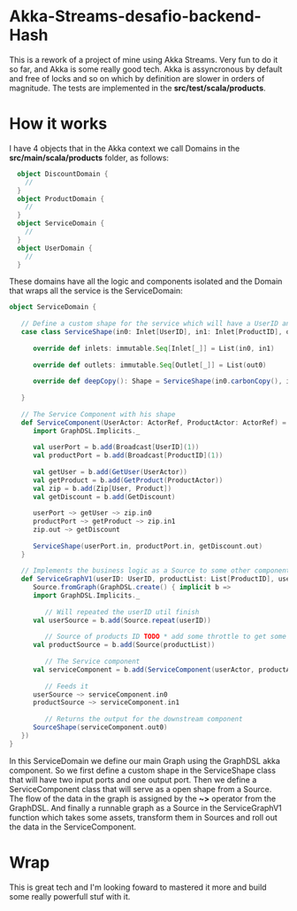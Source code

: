 # Akka-Streams-desafio-backend-Hash

This is a rework of a project of mine using Akka Streams. Very fun to do it so far, and Akka is some really good tech. Akka is assyncronous by default and free of locks and so on which by definition are slower in orders of magnitude. The tests are implemented in  the __src/test/scala/products__.

# How it works

I have 4 objects that in the Akka context we call Domains in the __src/main/scala/products__ folder, as follows:

```Scala
  object DiscountDomain {
    // 
  }
  object ProductDomain {
    //
  }
  object ServiceDomain {
    //
  }
  object UserDomain {
    //
  }
```

These domains have all the logic and components isolated and the Domain that wraps all the service is the ServiceDomain:

```Scala
object ServiceDomain {
   
   // Define a custom shape for the service which will have a UserID and ProductID as Input
   case class ServiceShape(in0: Inlet[UserID], in1: Inlet[ProductID], out0: Outlet[Product]) extends Shape {
      
      override def inlets: immutable.Seq[Inlet[_]] = List(in0, in1)
      
      override def outlets: immutable.Seq[Outlet[_]] = List(out0)
      
      override def deepCopy(): Shape = ServiceShape(in0.carbonCopy(), in1.carbonCopy(), out0.carbonCopy())
      
   }
   
   // The Service Component with his shape
   def ServiceComponent(UserActor: ActorRef, ProductActor: ActorRef) = GraphDSL.create() { implicit b =>
      import GraphDSL.Implicits._
      
      val userPort = b.add(Broadcast[UserID](1))
      val productPort = b.add(Broadcast[ProductID](1))
      
      val getUser = b.add(GetUser(UserActor))
      val getProduct = b.add(GetProduct(ProductActor))
      val zip = b.add(Zip[User, Product])
      val getDiscount = b.add(GetDiscount)
      
      userPort ~> getUser ~> zip.in0
      productPort ~> getProduct ~> zip.in1
      zip.out ~> getDiscount
      
      ServiceShape(userPort.in, productPort.in, getDiscount.out)
   }
   
   // Implements the business logic as a Source to some other component who will work with the data provided
   def ServiceGraphV1(userID: UserID, productList: List[ProductID], userActor: ActorRef, productActor: ActorRef) =
      Source.fromGraph(GraphDSL.create() { implicit b =>
      import GraphDSL.Implicits._
         
         // Will repeated the userID util finish
      val userSource = b.add(Source.repeat(userID))
         
         // Source of products ID TODO * add some throttle to get some backpressure downstream
      val productSource = b.add(Source(productList))
         
         // The Service component
      val serviceComponent = b.add(ServiceComponent(userActor, productActor))
      
         // Feeds it
      userSource ~> serviceComponent.in0
      productSource ~> serviceComponent.in1
         
         // Returns the output for the downstream component
      SourceShape(serviceComponent.out0)
   })
}

```

In this ServiceDomain we define our main Graph using the GraphDSL akka component. So we first define a custom shape in the ServiceShape class that will have two input ports and one output port. Then we define a ServiceComponent class that will serve as a open shape from a Source. The flow of the data in the graph is assigned by the __\~>__ operator from the GraphDSL.
And finally a runnable graph as a Source in the ServiceGraphV1 function which takes some assets, transform them in Sources and roll out the data in the ServiceComponent.

# Wrap

This is great tech and I'm looking foward to mastered it more and build some really powerfull stuf with it. 
